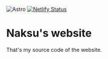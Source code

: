 ![Astro](https://img.shields.io/badge/astro-%232C2052.svg?style=for-the-badge&logo=astro&logoColor=white) [![Netlify Status](https://api.netlify.com/api/v1/badges/0e6853a8-6bfc-49a5-a534-2597734c35e2/deploy-status)](https://app.netlify.com/sites/naksuu/deploys)

# Naksu's website
That's my source code of the website.
